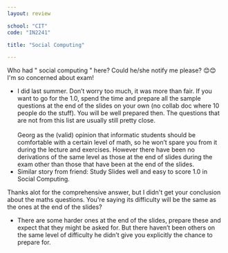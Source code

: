 ```yaml
---
layout: review

school: "CIT"
code: "IN2241"

title: "Social Computing"

---
```


Who had " social computing " here? Could he/she notify me please? 😊😊 I'm so concerned about exam!

- I did last summer. Don’t worry too much, it was more than fair. If you want to go for the 1.0, spend the time and prepare all the sample questions at the end of the slides on your own (no collab doc where 10 people do the stuff). You will be well prepared then. The questions that are not from this list are usually still pretty close.<br/><br/>
Georg as the (valid) opinion that informatic students should be comfortable with a certain level of math, so he won’t spare you from it during the lecture and exercises. However there have been no derivations of the same level as those at the end of slides during the exam other than those that have been at the end of the slides.
- Similar story from friend: Study Slides well and easy to score 1.0 in Social Computing.

Thanks alot for the comprehensive answer, but I didn't get your conclusion about the maths questions. You're saying its difficulty will be the same as the ones at the end of the slides?

- There are some harder ones at the end of the slides, prepare these and expect that they might be asked for. But there haven’t been others on the same level of difficulty he didn’t give you explicitly the chance to prepare for.
